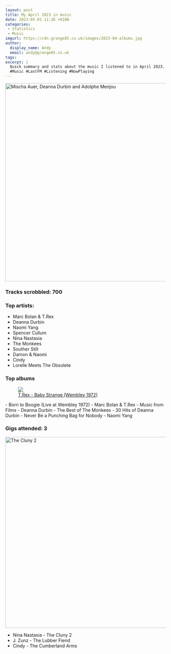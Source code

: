 ```yaml
---
layout: post
title: My April 2023 in music
date: 2023-05-01 11:26 +0100
categories:
 - Statistics
 - Music
imgurl: https://cdn.grange85.co.uk/images/2023-04-albums.jpg
author:
  display_name: Andy
  email: andy@grange85.co.uk
tags:
excerpt: |
  Quick summary and stats about the music I listened to in April 2023.
  #Music #LastFM #Listening #NowPlaying
---
```

<a data-flickr-embed="true" href="https://www.flickr.com/photos/35255697@N03/4437612786/in/photolist-2mSsLGK-2mSj2PP-2mSsLH1-7L8VFh-2najDeR-L4bf3N-hBMQX-QuFygk-2eg2k3k-6pvHxD-sfF98z-4u6JRn/" title="Mischa Auer, Deanna Durbin and Adolphe Menjou"><img src="https://live.staticflickr.com/4044/4437612786_7bc00b6cf6_c.jpg" width="800" height="623" alt="Mischa Auer, Deanna Durbin and Adolphe Menjou"/></a>
### Tracks scrobbled: 700

### Top artists:
 - Marc Bolan & T.Rex
 - Deanna Durbin
 - Naomi Yang
 - Spencer Cullum
 - Nina Nastasia
 - The Monkees
 - Souther Still
 - Damon & Naomi
 - Cindy
 - Lorelle Meets The Obsolete

### Top albums
<div class="text-center">
  <figure class="figure w-100">
    <a href="https://www.youtube.com/watch?v=Y-pKYc6mYdw">
        <img src="https://img.youtube.com/vi/Y-pKYc6mYdw/sddefault.jpg" class="img-fluid opacity-3h4 mx-auto" />
    <figcaption class="figure-caption text-right">
    T.Rex - Baby Strange (Wembley 1972)
    </figcaption>
    </a>
  </figure>
</div>
 - Born to Boogie (Live at Wembley 1972) - Marc Bolan & T.Rex
 - Music from Films - Deanna Durbin
 - The Best of The Monkees
 - 30 Hits of Deanna Durbin
 - Never Be a Punching Bag for Nobody - Naomi Yang

### Gigs attended: 3
<a data-flickr-embed="true" href="https://www.flickr.com/photos/grange85/52805550554/in/datetaken-public/" title="The Cluny 2"><img src="https://live.staticflickr.com/65535/52805550554_ba06c159ce_c.jpg" width="800" height="600" alt="The Cluny 2"/></a>
 - Nina Nastasia - The Cluny 2
 - J. Zunz - The Lubber Fiend
 - Cindy - The Cumberland Arms


<script async src="//embedr.flickr.com/assets/client-code.js" charset="utf-8"></script>
